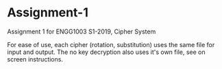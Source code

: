 # Assignment-1
Assignment 1 for ENGG1003 S1-2019, Cipher System

For ease of use, each cipher (rotation, substitution) uses the same file for input and output.
The no key decryption also uses it's own file, see on screen instructions.
